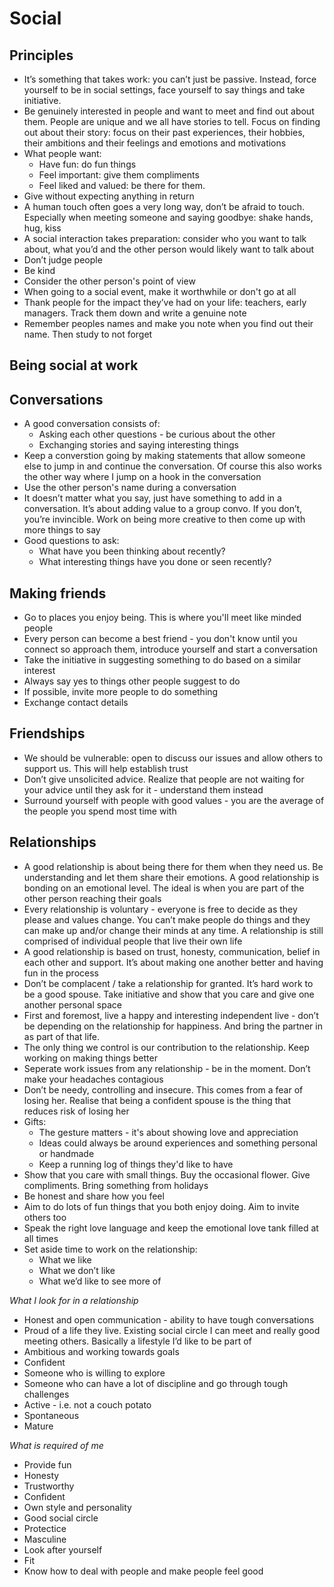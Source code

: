 # Social

## Principles
- It’s something that takes work: you can’t just be passive. Instead, force yourself to be in social settings, face yourself to say things and take initiative. 
- Be genuinely interested in people and want to meet and find out about them. People are unique and we all have stories to tell. Focus on finding out about their story: focus on their past experiences, their hobbies, their ambitions and their feelings and emotions and motivations
- What people want: 
    - Have fun: do fun things
    - Feel important: give them compliments 
    - Feel liked and valued: be there for them.   
- Give without expecting anything in return 
- A human touch often goes a very long way, don’t be afraid to touch. Especially when meeting someone and saying goodbye: shake hands, hug, kiss 
- A social interaction takes preparation:  consider who you want to talk about, what you’d and the other person would likely want to talk about  
- Don’t judge people 
- Be kind
- Consider the other person's point of view 
- When going to a social event, make it worthwhile or don't go at all 
- Thank people for the impact they’ve had on your life: teachers, early managers. Track them down and write a genuine note
- Remember peoples names and make you note when you find out their name. Then study to not forget

## Being social at work



## Conversations
- A good conversation consists of: 
    - Asking each other questions - be curious about the other
    - Exchanging stories and saying interesting things 
- Keep a converstion going by making statements that allow someone else to jump in and continue the conversation. Of course this also works the other way where I jump on a hook in the conversation
- Use the other person's name during a conversation 
- It doesn’t matter what you say, just have something to add in a conversation. It’s about adding value to a group convo. If you don’t, you’re invincible. Work on being more creative to then come up with more things to say 
- Good questions to ask: 
    - What have you been thinking about recently? 
    - What interesting things have you done or seen recently? 

## Making friends
- Go to places you enjoy being. This is where you'll meet like minded people
- Every person can become a best friend - you don't know until you connect so approach them, introduce yourself and start a conversation
- Take the initiative in suggesting something to do based on a similar interest
- Always say yes to things other people suggest to do 
- If possible, invite more people to do something
- Exchange contact details

## Friendships 
- We should be vulnerable: open to discuss our issues and allow others to support us. This will help establish trust
- Don’t give unsolicited advice. Realize that people are not waiting for your advice until they ask for it - understand them instead
- Surround yourself with people with good values - you are the average of the people you spend most time with 

## Relationships
- A good relationship is about being there for them when they need us. Be understanding and let them share their emotions. A good relationship is bonding on an emotional level. The ideal is when you are part of the other person reaching their goals 
- Every relationship is voluntary - everyone is free to decide as they please and values change. You can’t make people do things and they can make up and/or change their minds at any time. A relationship is still comprised of individual people that live their own life 
- A good relationship is based on trust, honesty, communication, belief in each other and support. It’s about making one another better and having fun in the process 
- Don’t be complacent / take a relationship for granted. It’s hard work to be a good spouse. Take initiative and show that you care and give one another personal space
- First and foremost, live a happy and interesting independent live - don’t be depending on the relationship for happiness. And bring the partner in as part of that life. 
- The only thing we control is our contribution to the relationship. Keep working on making things better
- Seperate work issues from any relationship - be in the moment. Don’t make your headaches contagious 
- Don’t be needy, controlling and insecure. This comes from a fear of losing her. Realise that being a confident spouse is the thing that reduces risk of losing her   
- Gifts: 
    - The gesture matters - it's about showing love and appreciation
    - Ideas could always be around experiences and something personal or handmade
    - Keep a running log of things they'd like to have 
- Show that you care with small things. Buy the occasional flower. Give compliments. Bring something from holidays 
- Be honest and share how you feel
- Aim to do lots of fun things that you both enjoy doing. Aim to invite others too 
- Speak the right love language and keep the emotional love tank filled at all times 
- Set aside time to work on the relationship:
    - What we like
    - What we don’t like
    - What we’d like to see more of 

*What I look for in a relationship*
- Honest and open communication - ability to have tough conversations
- Proud of a life they live. Existing social circle I can meet and really good meeting others. Basically a lifestyle I’d like to be part of  
- Ambitious and working towards goals
- Confident 
- Someone who is willing to explore 
- Someone who can have a lot of discipline and go through tough challenges 
- Active - i.e. not a couch potato 
- Spontaneous 
- Mature

*What is required of me*
- Provide fun
- Honesty
- Trustworthy 
- Confident
- Own style and personality
- Good social circle
- Protectice
- Masculine 
- Look after yourself 
- Fit
- Know how to deal with people and make people feel good 


